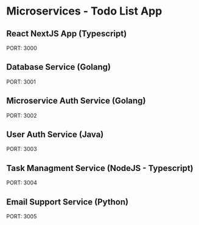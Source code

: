 # Microservices - Todo List App

## React NextJS App (Typescript)
PORT: 3000

## Database Service (Golang)
PORT: 3001

## Microservice Auth Service  (Golang)
PORT: 3002

## User Auth Service (Java)
PORT: 3003

## Task Managment Service (NodeJS - Typescript)
PORT: 3004

## Email Support Service (Python)
PORT: 3005